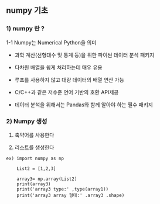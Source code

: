## numpy 기초

   
   ### 1) numpy 란 ?
 
  1-1 Numpy는 Numerical Python을 의미

- 과학 계산(선형대수 및 통계 등)을 위한 파이썬 데이터 분석 패키지

- 다차원 배열을 쉽게 처리하는데 매우 유용 

- 루프를 사용하지 않고 대량 데이터의 배열 연산 가능

- C/C++과 같은 저수준 언어 기반의 호환 API제공

- 데이터 분석을 위해서는 Pandas와 함께 알아야 하는 필수 패키지


### 2)  Numpy 생성
  1) 축약어를 사용한다
  
  2) 리스트를 생성한다
    
    
    ex) import numpy as np

        List2 = [1,2,3]

        array3= np.array(List2)
        print(array3)
        print('array3 type:' ,type(array1))
        print('array3 array 형태:' .array3 .shape)

        


    
  



  

